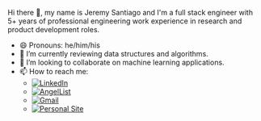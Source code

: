 Hi there 👋, my name is Jeremy Santiago and I'm a full stack engineer with 5+ years of professional engineering work experience in research and product development roles.

- 😄 Pronouns: he/him/his
- 🌱 I’m currently reviewing data structures and algorithms.
- 👯 I’m looking to collaborate on machine learning applications.
- 📫 How to reach me:
     - [![LinkedIn](https://img.shields.io/badge/linkedin-%230077B5.svg?style=for-the-badge&logo=linkedin&logoColor=white)](https://www.linkedin.com/in/jeremy-santiago-11b05367)
     - [![AngelList](https://img.shields.io/badge/AngelList-%23D4D4D4.svg?style=for-the-badge&logo=AngelList&logoColor=white)](https://angel.co/u/jeremy-santiago-1)
     - [![Gmail](https://img.shields.io/badge/Gmail-D14836?style=for-the-badge&logo=gmail&logoColor=white)](mailto:9jsantiago4@gmail.com)
     - [![Personal Site](https://img.shields.io/badge/-Personal%20Portfolio%20-green?style=for-the-badge)](https://jeremy-santiago.com/)




<!--
**sajeremy/sajeremy** is a ✨ _special_ ✨ repository because its `README.md` (this file) appears on your GitHub profile.

Here are some ideas to get you started:

- 🔭 I’m currently working on ...
- 🌱 I’m currently learning ...
- 👯 I’m looking to collaborate on ...
- 🤔 I’m looking for help with ...
- 💬 Ask me about ...
- 📫 How to reach me: 9jsantiago4@gmail.com
- 😄 Pronouns: he/him/his
- ⚡ Fun fact: ...
-->
